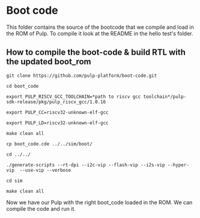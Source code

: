 # Boot code

This folder contains the source of the bootcode that we compile and load in the ROM of Pulp. To compile it look at the README in the hello test's folder.


## How to compile the boot-code & build RTL with the updated boot_rom

```
git clone https://github.com/pulp-platform/boot-code.git

cd boot_code

export PULP_RISCV_GCC_TOOLCHAIN=*path to riscv gcc toolchain*/pulp-sdk-release/pkg/pulp_riscv_gcc/1.0.16

export PULP_CC=riscv32-unknown-elf-gcc

export PULP_LD=riscv32-unknown-elf-gcc

make clean all 

cp boot_code.cde ../../sim/boot/

cd ../../

./generate-scripts --rt-dpi --i2c-vip --flash-vip --i2s-vip --hyper-vip  --use-vip --verbose

cd sim

make clean all

```
Now we have our Pulp with the right boot_code loaded in the ROM. We can compile the code and run it.
